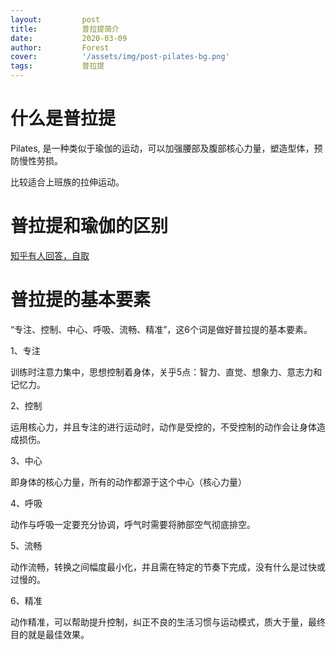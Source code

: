 ```yaml
---
layout:         post
title:          普拉提简介
date:           2020-03-09
author:         Forest
cover:          '/assets/img/post-pilates-bg.png'
tags:           普拉提
---
```


# 什么是普拉提
Pilates, 是一种类似于瑜伽的运动，可以加强腰部及腹部核心力量，塑造型体，预防慢性劳损。

比较适合上班族的拉伸运动。

# 普拉提和瑜伽的区别

[知乎有人回答，自取](https://www.zhihu.com/question/20937568)

# 普拉提的基本要素

“专注、控制、中心、呼吸、流畅、精准”，这6个词是做好普拉提的基本要素。


1、专注

训练时注意力集中，思想控制着身体，关乎5点：智力、直觉、想象力、意志力和记忆力。

2、控制

运用核心力，并且专注的进行运动时，动作是受控的，不受控制的动作会让身体造成损伤。

3、中心

即身体的核心力量，所有的动作都源于这个中心（核心力量）

4、呼吸

动作与呼吸一定要充分协调，呼气时需要将肺部空气彻底排空。

5、流畅

动作流畅，转换之间幅度最小化，并且需在特定的节奏下完成，没有什么是过快或过慢的。

6、精准

动作精准，可以帮助提升控制，纠正不良的生活习惯与运动模式，质大于量，最终目的就是最佳效果。
